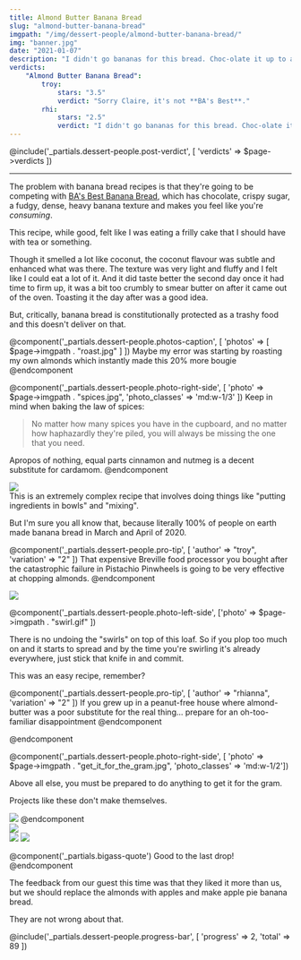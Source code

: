 ```yaml
---
title: Almond Butter Banana Bread
slug: "almond-butter-banana-bread"
imgpath: "/img/dessert-people/almond-butter-banana-bread/"
img: "banner.jpg"
date: "2021-01-07"
description: "I didn't go bananas for this bread. Choc-olate it up to a lack thereof."
verdicts:
    "Almond Butter Banana Bread":
        troy: 
            stars: "3.5"
            verdict: "Sorry Claire, it's not **BA's Best**."
        rhi:
            stars: "2.5"
            verdict: "I didn't go bananas for this bread. Choc-olate it up to a lack thereof."
---
```


@include('_partials.dessert-people.post-verdict', [ 'verdicts' => $page->verdicts ])

<hr class="mt-8 mx-auto w-1/2 border-b-1 border-grey-200"/>

The problem with banana bread recipes is that they're going to be competing with [BA's Best Banana Bread](https://www.bonappetit.com/recipe/banana-bread),
which has chocolate, crispy sugar, a fudgy, dense, heavy banana texture and makes you feel like you're _consuming_.

This recipe, while good, felt like I was eating a frilly cake that I should have with tea or something.

Though it smelled a lot like coconut, the coconut flavour was subtle and enhanced what was there. The texture was very
light and fluffy and I felt like I could eat a lot of it. And it did taste better the second day once it had time to firm up,
it was a bit too crumbly to smear butter on after it came out of the oven. Toasting it the day after was a good idea.

But, critically, banana bread is constitutionally protected as a trashy food and this doesn't deliver on that.

@component('_partials.dessert-people.photos-caption', [ 'photos' => [ $page->imgpath . "roast.jpg" ] ])
Maybe my error was starting by roasting my own almonds which instantly made this 20% more bougie
@endcomponent

@component('_partials.dessert-people.photo-right-side', [ 'photo' => $page->imgpath . "spices.jpg", 'photo_classes' => 'md:w-1/3' ])
Keep in mind when baking the law of spices:

> No matter how many spices you have in the cupboard, and no matter how haphazardly they're piled, you will always
> be missing the one that you need.

Apropos of nothing, equal parts cinnamon and nutmeg is a decent substitute for cardamom.
@endcomponent


<div class="flex flex-col mt-8 items-start">
    <img class="w-full" src="{{$page->imgpath}}prep.jpg" />
    <div class="flex-grow flex flex-col-reverse md:flex-row md:space-x-4 items-center mt-4">
        <div markdown="1">
This is an extremely complex recipe that involves doing things like "putting ingredients in bowls" and "mixing".

But I'm sure you all know that, because literally 100% of people on earth made banana bread in March and April of 2020.

@component('_partials.dessert-people.pro-tip', [ 'author' => "troy", 'variation' => "2" ])
That expensive Breville food processor you bought after the catastrophic failure in Pistachio Pinwheels is going to be
very effective at chopping almonds.
@endcomponent
        </div>
        <img src="{{ $page->imgpath}}food-processor.jpg" class="mt-4 md:mt-0 md:w-1/2 text-center mx-auto" />
    </div>        
</div>


@component('_partials.dessert-people.photo-left-side', ['photo' => $page->imgpath . "swirl.gif" ])

There is no undoing the "swirls" on top of this loaf. So if you plop too much on and it starts to spread
and by the time you're swirling it's already everywhere, just stick that knife in and commit. 

This was an easy recipe, remember?

@component('_partials.dessert-people.pro-tip', [ 'author' => "rhianna", 'variation' => "2" ])
If you grew up in a peanut-free house where almond-butter was a poor substitute for the real thing... prepare for
an oh-too-familiar disappointment
@endcomponent

@endcomponent

@component('_partials.dessert-people.photo-right-side', [ 'photo' => $page->imgpath . "get_it_for_the_gram.jpg", 'photo_classes' => 'md:w-1/2'])

Above all else, you must be prepared to do anything to get it for the gram.

Projects like these don't make themselves.

<img src="{{ $page->imgpath }}aoife_wants_bad.jpg" />
@endcomponent

<div class="mt-8">
<img src="{{ $page->imgpath }}banner.jpg" class="w-full" />
<div class="flex items-start">
    <img src="{{ $page->imgpath}}troy_rhi_enjoy.jpg" class="w-2/3" />
    <img src="{{ $page->imgpath}}mike_share.jpg" class="w-1/3" />
</div>
</div>

@component('_partials.bigass-quote')
Good to the last drop!
@endcomponent

The feedback from our guest this time was that they liked it
more than us, but we should replace the almonds with apples and make apple pie banana bread.

They are not wrong about that.

<div class="mt-8">
@include('_partials.dessert-people.progress-bar', [ 'progress' => 2, 'total' => 89 ])
</div>


